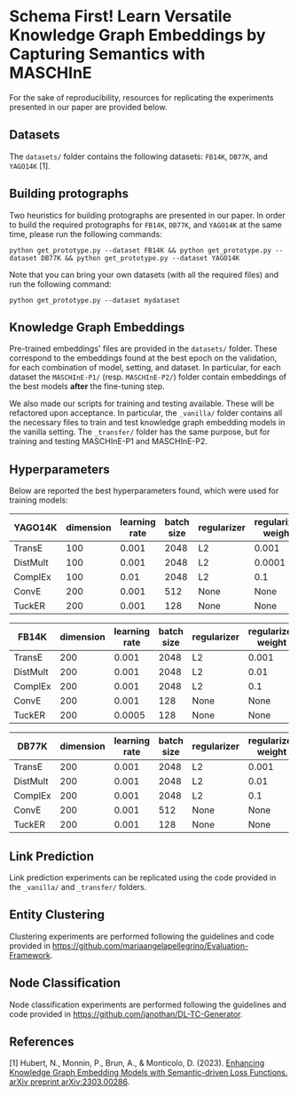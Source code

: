 # Schema First! Learn Versatile Knowledge Graph Embeddings by Capturing Semantics with MASCHInE

For the sake of reproducibility, resources for replicating the experiments presented in our paper are provided below.

## Datasets
The ``datasets/`` folder contains the following datasets: ``FB14K``, ``DB77K``, and ``YAGO14K`` [1].

## Building protographs
Two heuristics for building protographs are presented in our paper. In order to build the required protographs for ``FB14K``, ``DB77K``, and ``YAGO14K`` at the same time, please run the following commands:

`python get_prototype.py --dataset FB14K && python get_prototype.py --dataset DB77K && python get_prototype.py --dataset YAGO14K`

Note that you can bring your own datasets (with all the required files) and run the following command:

`python get_prototype.py --dataset mydataset`

## Knowledge Graph Embeddings
Pre-trained embeddings' files are provided in the ``datasets/`` folder. These correspond to the embeddings found at the best epoch on the validation, for each combination of model, setting, and dataset. In particular, for each dataset the ``MASCHInE-P1/`` (resp. ``MASCHInE-P2/``) folder contain embeddings of the best models **after** the fine-tuning step.

We also made our scripts for training and testing available. These will be refactored upon acceptance.
In particular, the ``_vanilla/`` folder contains all the necessary files to train and test knowledge graph embedding models in the vanilla setting. The ``_transfer/`` folder has the same purpose, but for training and testing MASCHInE-P1 and MASCHInE-P2.

## Hyperparameters
Below are reported the best hyperparameters found, which were used for training models:

| YAGO14K  | dimension | learning rate | batch size | regularizer | regularizer weight |
|----------|-----------|---------------|------------|-------------|--------------------|
| TransE   | 100       | 0.001         | 2048       | L2          | 0.001              |
| DistMult | 100       | 0.001         | 2048       | L2          | 0.0001             |
| ComplEx  | 100       | 0.01          | 2048       | L2          | 0.1                |
| ConvE    | 200       | 0.001         | 512        | None        | None               |
| TuckER   | 200       | 0.001         | 128        | None        | None               |

| FB14K  | dimension | learning rate | batch size | regularizer | regularizer weight |
|----------|-----------|---------------|------------|-------------|--------------------|
| TransE   | 200       | 0.001         | 2048       | L2          | 0.001              |
| DistMult | 200       | 0.001         | 2048       | L2          | 0.01             |
| ComplEx  | 200       | 0.001          | 2048       | L2          | 0.1                |
| ConvE    | 200       | 0.001         | 128        | None        | None               |
| TuckER   | 200       | 0.0005         | 128        | None        | None               |

| DB77K  | dimension | learning rate | batch size | regularizer | regularizer weight |
|----------|-----------|---------------|------------|-------------|--------------------|
| TransE   | 200       | 0.001         | 2048       | L2          | 0.001              |
| DistMult | 200       | 0.001         | 2048       | L2          | 0.01             |
| ComplEx  | 200       | 0.001          | 2048       | L2          | 0.1                |
| ConvE    | 200       | 0.001         | 512        | None        | None               |
| TuckER   | 200       | 0.001         | 128        | None        | None               |


## Link Prediction
Link prediction experiments can be replicated using the code provided in the ``_vanilla/`` and ``_transfer/`` folders.

## Entity Clustering
Clustering experiments are performed following the guidelines and code provided in https://github.com/mariaangelapellegrino/Evaluation-Framework.

## Node Classification
Node classification experiments are performed following the guidelines and code provided in https://github.com/janothan/DL-TC-Generator.

## References
[1] Hubert, N., Monnin, P., Brun, A., & Monticolo, D. (2023). [Enhancing Knowledge Graph Embedding Models with Semantic-driven Loss Functions. arXiv preprint arXiv:2303.00286](https://arxiv.org/abs/2303.00286).
